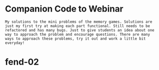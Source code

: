 # Companion Code to Webinar

    My solutions to the mini problems of the memory games. Solutions are just my first try at making each part functional. Still needs to be refactored and has many bugs. Just to give students an idea about one way to approach the problem and encourage questions. There are many ways to approach these problems, try it out and work a little bit everyday!

# fend-02
